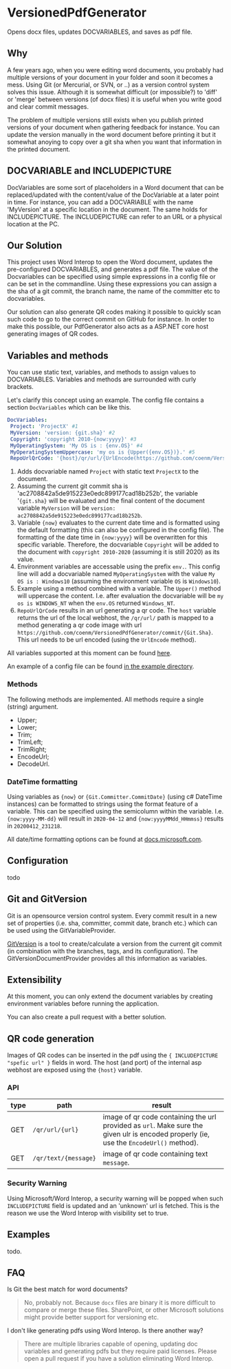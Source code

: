 # VersionedPdfGenerator

Opens docx files, updates DOCVARIABLES, and saves as pdf file.

## Why

A few years ago, when you were editing word documents, you probably had multiple versions of your document in your folder and soon it becomes a mess. Using Git (or Mercurial, or SVN, or ..) as a version control system solves this issue.
Although it is somewhat difficult (or impossible?) to 'diff' or 'merge' between versions (of docx files) it is useful when you write good and clear commit messages.

The problem of multiple versions still exists when you publish printed versions of your document when gathering feedback for instance. You can update the version manually in the word document before printing it but it somewhat anoying to copy over a git sha when you want that information in the printed document.

## DOCVARIABLE and INCLUDEPICTURE

DocVariables are some sort of placeholders in a Word document that can be replaced/updated with the content/value of the DocVariable at a later point in time. For instance, you can add a DOCVARIABLE with the name 'MyVersion' at a specific location in the document. The same holds for INCLUDEPICTURE. The INCLUDEPICTURE can refer to an URL or a physical location at the PC.

## Our Solution

This project uses Word Interop to open the Word document, updates the pre-configured DOCVARIABLES, and generates a pdf file.
The value of the Docvariables can be specified using simple expressions in a config file or can be set in the commandline. Using these expressions you can assign a the sha of a git commit, the branch name, the name of the committer etc to docvariables.

Our solution can also generate QR codes making it possible to quickly scan such code to go to the correct commit on GitHub for instance. In order to make this possible, our PdfGenerator also acts as a ASP.NET core host generating images of QR codes.

## Variables and methods

You can use static text, variables, and methods to assign values to DOCVARIABLES. Variables and methods are surrounded with curly brackets.

Let's clarify this concept using an example. The config file contains a section `DocVariables` which can be like this.

```yaml
DocVariables:
 Project: 'ProjectX' #1
 MyVersion: 'version: {git.sha}' #2
 Copyright: 'copyright 2010-{now:yyyy}' #3
 MyOperatingSystem: 'My OS is : {env.OS}' #4
 MyOperatingSystemUppercase: 'my os is {Upper({env.OS})}.' #5
 RepoUrlQrCode: '{host}/qr/url/{UrlEncode(https://github.com/coenm/VersionedPdfGenerator/commit/{Git.Sha})}' #6
```

1. Adds docvariable named `Project` with static text `ProjectX` to the document.
2. Assuming the current git commit sha is 'ac2708842a5de915223e0edc899177cad18b252b', the variable '`{git.sha}` will be evaluated and the final content of the document variable `MyVersion` will be `version: ac2708842a5de915223e0edc899177cad18b252b`.
3. Variable `{now}` evaluates to the current date time and is formatted using the default formatting (this can also be configured in the config file). The formatting of the date time in `{now:yyyy}` will be overwritten for this specific variable. Therefore, the docvariable `Copyright` will be added to the document with `copyright 2010-2020` (assuming it is still 2020) as its value.
4. Environment variables are accessable using the prefix `env.`. This config line will add a docvariable named `MyOperatingSystem` with the value `My OS is : Windows10` (assuming the environment variable `OS` is `Windows10`).
5. Example using a method combined with a variable. The `Upper()` method will uppercase the content. I.e. after evaluation the docvariable will be `my os is WINDOWS_NT` when the `env.OS` returned `Windows_NT`.
6. `RepoUrlQrCode` results in an url generating a qr code. The `host` variable returns the url of the local webhost, the `/qr/url/` path is mapped to a method generating a qr code image with url `https://github.com/coenm/VersionedPdfGenerator/commit/{Git.Sha}`. This url needs to be url encoded (using the `UrlEncode` method).

All variables supported at this moment can be found [here](documentation/Variables.md).

An example of a config file can be found [in the example directory](example/.VersionedPdfGenerator.yaml).

### Methods

The following methods are implemented. All methods require a single (string) argument.

- Upper;
- Lower;
- Trim;
- TrimLeft;
- TrimRight;
- EncodeUrl;
- DecodeUrl.

### DateTime formatting

Using variables as `{now}` or `{Git.Committer.CommitDate}` (using c# DateTime instances) can be formatted to strings using the format feature of a variable. This can be specified using the semicolumn within the variable.
I.e. `{now:yyyy-MM-dd}` will result in `2020-04-12` and `{now:yyyyMMdd_HHmmss}` results in `20200412_231218`.

All date/time formatting options can be found at [docs.microsoft.com](https://docs.microsoft.com/en-us/dotnet/standard/base-types/custom-date-and-time-format-strings).

## Configuration

todo

## Git and GitVersion

Git is an opensource version control system. Every commit result in a new set of properties (i.e. sha, committer, commit date, branch etc.) which can be used using the GitVariableProvider.

[GitVersion](https://gitversion.net/docs/) is a tool to create/calculate a version from the current git commit (in combination with the branches, tags, and its configuration). The GitVersionDocumentProvider provides all this information as variables.

## Extensibility

At this moment, you can only extend the document variables by creating environment variables before running the application.

You can also create a pull request with a better solution.

## QR code generation

Images of QR codes can be inserted in the pdf using the `{ INCLUDEPICTURE "spefic url" }` fields in word. The host (and port) of the internal asp webhost are exposed using the `{host}` variable.

### API

| type | path | result |
| -- | -- | -- |
| GET | `/qr/url/{url}` | image of qr code containing the url provided as `url`. Make sure the given ulr is encoded properly (ie, use the `EncodeUrl()` method). |
| GET | `/qr/text/{message}`| image of qr code containing text `message`.  |

### Security Warning

Using Microsoft/Word Interop, a security warning will be popped when such `INCLUDEPICTURE` field is updated and an 'unknown' url is fetched. This is the reason we use the Word Interop with visibility set to true.

## Examples

todo.

## FAQ

Is Git the best match for word documents?
> No, probably not. Because `docx` files are binary it is more difficult to compare or merge these files. SharePoint, or other Microsoft solutions might provide better support for versioning etc.

I don't like generating pdfs using Word Interop. Is there another way?
> There are multiple libraries capable of opening, updating doc variables and generating pdfs but they require paid licenses. Please open a pull request if you have a solution eliminating Word Interop.
